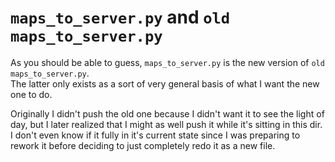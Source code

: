# `maps_to_server.py` and `old maps_to_server.py`
As you should be able to guess, `maps_to_server.py` is the new version of `old maps_to_server.py`.
<br>
The latter only exists as a sort of very general basis of what I want the new one to do.

Originally I didn't push the old one because I didn't want it to see the light of day, but I later realized that I might as well push it while it's sitting in this dir. I don't even know if it fully in it's current state since I was preparing to rework it before deciding to just completely redo it as a new file.